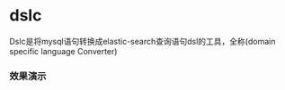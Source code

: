# dslc

Dslc是将mysql语句转换成elastic-search查询语句dsl的工具，全称(domain specific language Converter)





### 效果演示

